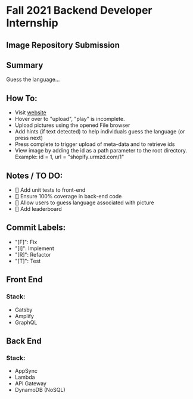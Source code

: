 # Fall 2021 Backend Developer Internship

## Image Repository Submission

## Summary

Guess the language...

## How To:

- Visit [website](https://shopify.urmzd.com)
- Hover over to "upload", "play" is incomplete.
- Upload pictures using the opened File browser
- Add hints (if text detected) to help individuals guess the language (or press next)
- Press complete to trigger upload of meta-data and to retrieve ids
- View image by adding the id as a path parameter to the root directory. Example: id = 1, url = "shopify.urmzd.com/1"

## Notes / TO DO:

- [] Add unit tests to front-end
- [] Ensure 100% coverage in back-end code
- [] Allow users to guess language associated with picture
- [] Add leaderboard

## Commit Labels:

- "[F]": Fix
- "[I]": Implement
- "[R]": Refactor
- "[T]": Test

## Front End

### Stack:

- Gatsby
- Amplify
- GraphQL

## Back End

### Stack:

- AppSync
- Lambda
- API Gateway
- DynamoDB (NoSQL)
